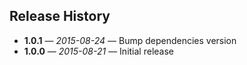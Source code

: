 ## Release History

- **1.0.1** &mdash; *2015-08-24* &mdash; Bump dependencies version
- **1.0.0** &mdash; *2015-08-21* &mdash; Initial release
